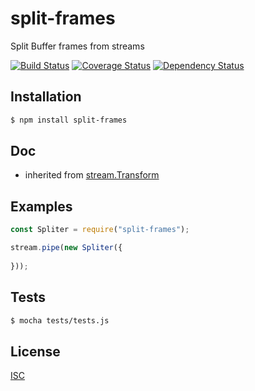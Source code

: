 # split-frames
Split Buffer frames from streams

[![Build Status](https://api.travis-ci.org/Psychopoulet/split-frames.svg?branch=develop)](https://travis-ci.org/Psychopoulet/split-frames)
[![Coverage Status](https://coveralls.io/repos/github/Psychopoulet/split-frames/badge.svg?branch=develop)](https://coveralls.io/github/Psychopoulet/split-frames)
[![Dependency Status](https://img.shields.io/david/Psychopoulet/split-frames/develop.svg)](https://github.com/Psychopoulet/split-frames)

## Installation

```bash
$ npm install split-frames
```

## Doc

  * inherited from [stream.Transform](https://nodejs.org/api/stream.html#stream_duplex_and_transform_streams)

## Examples

```javascript
const Spliter = require("split-frames");

stream.pipe(new Spliter({
	
}));
```

## Tests

```bash
$ mocha tests/tests.js
```

## License

[ISC](LICENSE)
